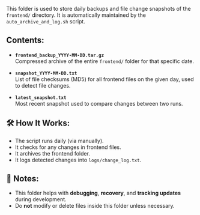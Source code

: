 This folder is used to store daily backups and file change snapshots of the `frontend/` directory. It is automatically maintained by the `auto_archive_and_log.sh` script.

## Contents:
- **`frontend_backup_YYYY-MM-DD.tar.gz`**  
  Compressed archive of the entire `frontend/` folder for that specific date.

- **`snapshot_YYYY-MM-DD.txt`**  
  List of file checksums (MD5) for all frontend files on the given day, used to detect file changes.

- **`latest_snapshot.txt`**  
  Most recent snapshot used to compare changes between two runs.

## 🛠️ How It Works:
- The script runs daily (via manually).
- It checks for any changes in frontend files.
- It archives the frontend folder.
- It logs detected changes into `logs/change_log.txt`.

## 📌 Notes:
- This folder helps with **debugging**, **recovery**, and **tracking updates** during development.
- Do **not** modify or delete files inside this folder unless necessary.
